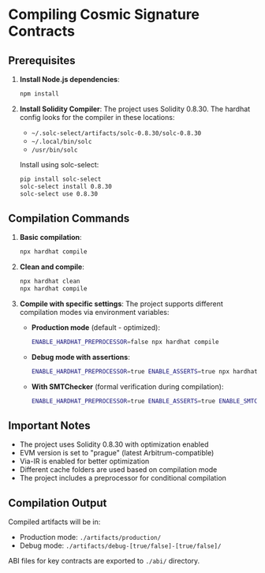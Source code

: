 # Compiling Cosmic Signature Contracts

## Prerequisites

1. **Install Node.js dependencies**:
   ```bash
   npm install
   ```

2. **Install Solidity Compiler**:
   The project uses Solidity 0.8.30. The hardhat config looks for the compiler in these locations:
   - `~/.solc-select/artifacts/solc-0.8.30/solc-0.8.30`
   - `~/.local/bin/solc`
   - `/usr/bin/solc`

   Install using solc-select:
   ```bash
   pip install solc-select
   solc-select install 0.8.30
   solc-select use 0.8.30
   ```

## Compilation Commands

1. **Basic compilation**:
   ```bash
   npx hardhat compile
   ```

2. **Clean and compile**:
   ```bash
   npx hardhat clean
   npx hardhat compile
   ```

3. **Compile with specific settings**:
   The project supports different compilation modes via environment variables:
   
   - **Production mode** (default - optimized):
     ```bash
     ENABLE_HARDHAT_PREPROCESSOR=false npx hardhat compile
     ```
   
   - **Debug mode with assertions**:
     ```bash
     ENABLE_HARDHAT_PREPROCESSOR=true ENABLE_ASSERTS=true npx hardhat compile
     ```
   
   - **With SMTChecker** (formal verification during compilation):
     ```bash
     ENABLE_HARDHAT_PREPROCESSOR=true ENABLE_ASSERTS=true ENABLE_SMTCHECKER=2 npx hardhat compile
     ```

## Important Notes

- The project uses Solidity 0.8.30 with optimization enabled
- EVM version is set to "prague" (latest Arbitrum-compatible)
- Via-IR is enabled for better optimization
- Different cache folders are used based on compilation mode
- The project includes a preprocessor for conditional compilation

## Compilation Output

Compiled artifacts will be in:
- Production mode: `./artifacts/production/`
- Debug mode: `./artifacts/debug-[true/false]-[true/false]/`

ABI files for key contracts are exported to `./abi/` directory. 